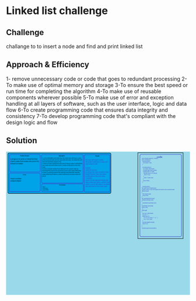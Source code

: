 # Linked list challenge
## Challenge

challange to to insert a node and find and print linked list 

## Approach & Efficiency
1- remove unnecessary code or code that goes to redundant processing
2-To make use of optimal memory and storage
3-To ensure the best speed or run time for completing the algorithm
4-To make use of reusable components wherever possible
5-To make use of error and exception handling at all layers of software, such as the user interface, logic and data flow
6-To create programming code that ensures data integrity and consistency
7-To develop programming code that's compliant with the design logic and flow

## Solution
![reverse](assets/linked-list.png)
